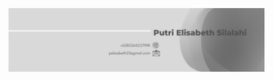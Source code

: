 ![Alex Sirait Banner](https://raw.githubusercontent.com/ptrielisabeth/ptrielisabeth/refs/heads/main/1704724542887.jpeg)


